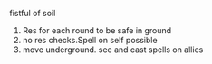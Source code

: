 fistful of soil
1. Res for each round to be safe in ground
2. no res checks.Spell on self possible
3. move underground. see and cast spells on allies
